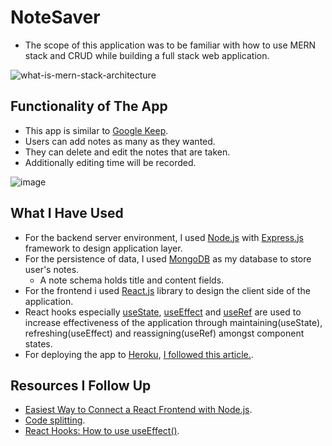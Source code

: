 # NoteSaver
- The scope of this application was to be familiar with how to use MERN stack and CRUD while building a full stack web application.

![what-is-mern-stack-architecture](https://user-images.githubusercontent.com/62245004/98396310-99937000-206e-11eb-9ad1-4799d58e8699.png)

 

## Functionality of The App
- This app is similar to [Google Keep](https://keep.google.com). 
- Users can add notes as many as they wanted.
- They can delete and edit the notes that are taken.
- Additionally editing time will be recorded.

![image](https://github.com/therohitbansal/NoteSaver/assets/92664590/4d48f57c-e630-432a-a76e-a794cad1b27b)


## What I Have Used
- For the backend server environment, I used [Node.js](https://nodejs.org) with [Express.js](https://expressjs.com) framework to design application layer.
- For the persistence of data, I used [MongoDB](https://www.mongodb.com) as my database to store user's notes.
  - A note schema holds title and content fields.
- For the frontend i used [React.js](https://en.reactjs.org) library to design the client side of the application.
- React hooks especially [useState](https://en.reactjs.org/docs/hooks-reference.html#usestate), [useEffect](https://en.reactjs.org/docs/hooks-reference.html#useeffect) and [useRef](https://en.reactjs.org/docs/hooks-reference.html#useref) are used to increase effectiveness of the application through maintaining(useState), refreshing(useEffect) and reassigning(useRef) amongst component states.
- For deploying the app to [Heroku](https://devcenter.heroku.com), [I followed this article.](https://www.freecodecamp.org/news/deploying-a-mern-application-using-mongodb-atlas-to-heroku).

## Resources I Follow Up
- [Easiest Way to Connect a React Frontend with Node.js](https://medium.com/zero-equals-false/how-to-connect-a-react-frontend-with-node-js-bccb1fb7e2bb).
- [Code splitting](https://en.reactjs.org/docs/code-splitting.html).
- [React Hooks: How to use useEffect()](https://medium.com/javascript-in-plain-english/react-hooks-how-to-use-useeffect-ecea3e90d84f).


